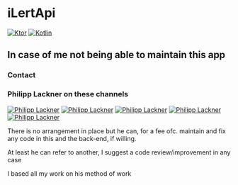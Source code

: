 # iLertApi
[![Ktor](https://img.shields.io/badge/ktor-2.1.3-blue.svg?logo=ktor)](https://ktor.io/)
[![Kotlin](https://img.shields.io/badge/kotlin-1.7.20-blue.svg?logo=kotlin)](http://kotlinlang.org)
## In case of me not being able to maintain this app
### Contact
### Philipp Lackner on these channels
[![Philipp Lackner](https://img.shields.io/badge/Gmail-D14836?logo=gmail&logoColor=white)](mailto:mail@pl-coding.com)
[![Philipp Lackner](https://img.shields.io/badge/Twitter-1DA1F2?logo=twitter&logoColor=white)](https://twitter.com/plcoding)
[![Philipp Lackner](https://img.shields.io/badge/YouTube-FF0000?logo=twitter&logoColor=white)](https://www.youtube.com/c/PhilippLackner)
[![Philipp Lackner](https://img.shields.io/badge/Instagram-E4405F?logo=instagram&logoColor=white)](https://www.instagram.com/_philipplackner_/)
[![Philipp Lackner](https://img.shields.io/badge/GitHub-181717?logo=github&logoColor=fff)](https://github.com/philipplackner)

There is no arrangement in place but he can, for a fee ofc. maintain and fix any code in this and the back-end, if willing.

At least he can refer to another, I suggest a code review/improvement in any case

I based all my work on his method of work